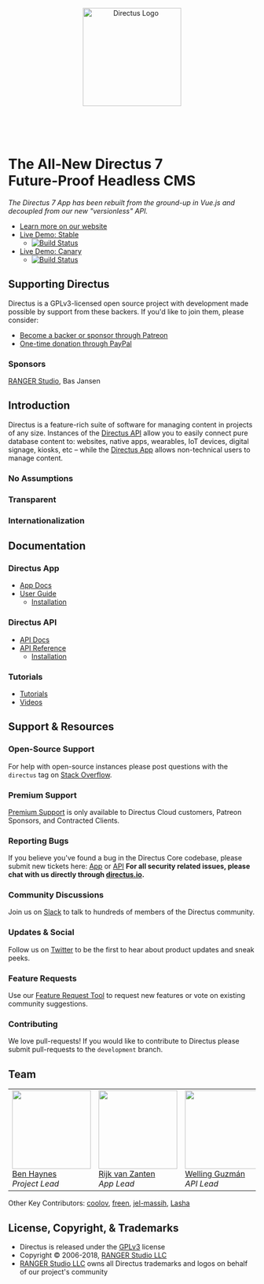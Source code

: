 <p align="center"><a href="https://directus.io" target="_blank" rel="noopener noreferrer"><img src="https://user-images.githubusercontent.com/522079/43096039-c3acca3a-8e85-11e8-9352-8b007ea2abd3.png" width="200" alt="Directus Logo"/></a></p>
<p>&nbsp;</p>
<p>&nbsp;</p>

# The All-New Directus 7<br>Future-Proof Headless CMS

_The Directus 7 App has been rebuilt from the ground-up in Vue.js and decoupled from our new "versionless" API._

* [Learn more on our website](https://directus.io)
* [Live Demo: Stable](https://directus.app)
  * [![Build Status](https://semaphoreci.com/api/v1/directus/app/branches/build/badge.svg)](https://semaphoreci.com/directus/app)
* [Live Demo: Canary](https://next.directus.app)
  * [![Build Status](https://semaphoreci.com/api/v1/directus/next/branches/master/badge.svg)](https://semaphoreci.com/directus/next)

## Supporting Directus

Directus is a GPLv3-licensed open source project with development made possible by support from these backers. If you'd like to join them, please consider:

* [Become a backer or sponsor through Patreon](https://www.patreon.com/directus)
* [One-time donation through PayPal](https://paypal.com/directus)

### Sponsors

[RANGER Studio](http://rangerstudio.com), Bas Jansen

## Introduction

Directus is a feature-rich suite of software for managing content in projects of any size. Instances of the [Directus API](https://github.com/directus/api) allow you to easily connect pure database content to: websites, native apps, wearables, IoT devices, digital signage, kiosks, etc – while the [Directus App](https://github.com/directus/app) allows non-technical users to manage content. 

### No Assumptions

### Transparent

### Internationalization

## Documentation

### Directus App

* [App Docs](https://docs.directus.io)
* [User Guide](https://docs.directus.io)
   * [Installation](https://docs.directus.io)

### Directus API

* [API Docs](https://docs.directus.io)
* [API Reference](https://docs.directus.io)
   * [Installation](https://docs.directus.io)

### Tutorials

* [Tutorials](https://medium.com/directus)
* [Videos](https://www.youtube.com/playlist?list=PLD--x9rY3ZL31stRPkA4FdGC4idIM-8-d)

## Support & Resources

### Open-Source Support

For help with open-source instances please post questions with the `directus` tag on [Stack Overflow](https://stackoverflow.com/questions/tagged/directus).

### Premium Support

[Premium Support](https://directus.io) is only available to Directus Cloud customers, Patreon Sponsors, and Contracted Clients.

### Reporting Bugs

If you believe you've found a bug in the Directus Core codebase, please submit new tickets here: [App](https://github.com/directus/app/issues/new?template=Bug_report.md) or [API](https://github.com/directus/api/issues/new?template=Bug_report.md)
**For all security related issues, please chat with us directly through [directus.io](https://directus.io/).**

### Community Discussions

Join us on [Slack](https://slack.directus.io) to talk to hundreds of members of the Directus community.

### Updates & Social

Follow us on [Twitter](https://twitter.com/directus) to be the first to hear about product updates and sneak peeks.

### Feature Requests

Use our [Feature Request Tool](https://request.getdirectus.com/) to request new features or vote on existing community suggestions.

### Contributing

We love pull-requests! If you would like to contribute to Directus please submit pull-requests to the `development` branch.

## Team

<table>
   <tr>
      <td>
         <a href="https://github.com/benhaynes"><img width="160px" src="https://user-images.githubusercontent.com/522079/42234532-dfa61084-7ec2-11e8-96df-23aa48c6d450.jpg"><br>
         Ben Haynes</a><br>
         <i>Project Lead</i>
      </td>
      <td>
         <a href="https://github.com/rijkvanzanten"><img width="160px" src="https://user-images.githubusercontent.com/522079/42234533-dfb6039a-7ec2-11e8-950c-04b34d47d6e4.jpg"><br>
         Rijk van Zanten</a><br>
         <i>App Lead</i>
      </td>
      <td>
         <a href="https://github.com/wellingguzman"><img width="160px" src="https://user-images.githubusercontent.com/522079/42234534-dfc56d1c-7ec2-11e8-94ca-7b422788d6cd.jpg"><br>
         Welling Guzmán</a><br>
         <i>API Lead</i>
      </td>
   </tr>
</table>

Other Key Contributors: [coolov](https://github.com/coolov), [freen](https://github.com/freen), [jel-massih](https://github.com/jel-massih), [Lasha](https://github.com/Lasha)

## License, Copyright, & Trademarks

* Directus is released under the [GPLv3](http://www.gnu.org/copyleft/gpl.html) license
* Copyright © 2006-2018, [RANGER Studio LLC](http://rngr.org/)
* [RANGER Studio LLC](http://rngr.org/) owns all Directus trademarks and logos on behalf of our project's community
